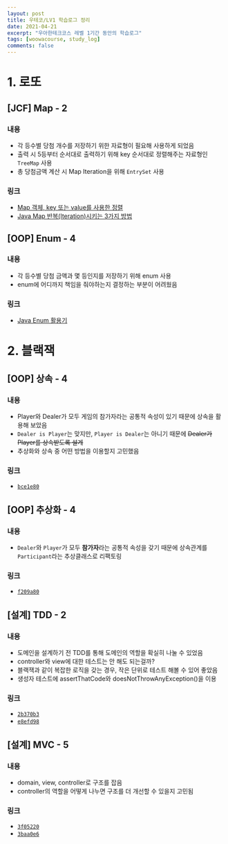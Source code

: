 ```yaml
---
layout: post
title: 우테코/LV1 학습로그 정리
date: 2021-04-21
excerpt: "우아한테크코스 레벨 1기간 동안의 학습로그"
tags: [woowacourse, study_log]
comments: false
---
```


# 1. 로또
## [JCF] Map - 2
### 내용
- 각 등수별 당첨 개수를 저장하기 위한 자료형이 필요해 사용하게 되었음
- 출력 시 5등부터 순서대로 출력하기 위해 key 순서대로 정렬해주는 자료형인 `TreeMap` 사용
- 총 당첨금액 계산 시 Map Iteration을 위해 `EntrySet` 사용

### 링크
- [Map 객체, key 또는 value를 사용한 정렬](https://ithub.tistory.com/34)
- [Java Map 반복(Iteration)시키는 3가지 방법](https://stove99.tistory.com/96)

## [OOP] Enum - 4
### 내용
- 각 등수별 당첨 금액과 몇 등인지를 저장하기 위해 enum 사용
- enum에 어디까지 책임을 줘야하는지 결정하는 부분이 어려웠음

### 링크
- [Java Enum 활용기](https://woowabros.github.io/tools/2017/07/10/java-enum-uses.html)

# 2. 블랙잭
## [OOP] 상속 - 4
### 내용
- Player와 Dealer가 모두 게임의 참가자라는 공통적 속성이 있기 때문에 상속을 활용해 보았음
- `Dealer is Player`는 맞지만, `Player is Dealer`는 아니기 때문에 ~~Dealer가 Player를 상속받도록 설계~~
- 추상화와 상속 중 어떤 방법을 이용할지 고민했음

### 링크
- [`bce1e80`](https://github.com/woowacourse/java-blackjack/pull/121/commits/bce1e804585ad8a6bccdbeda086a08facb61eeec)

## [OOP] 추상화 - 4
### 내용
- `Dealer`와 `Player`가 모두 **참가자**라는 공통적 속성을 갖기 때문에 상속관계를 `Participant`라는 추상클래스로 리팩토링

### 링크
- [`f209a80`](https://github.com/woowacourse/java-blackjack/pull/121/commits/f209a8041140cfae51a622cdb2bbf30ae55ce079)

## [설계] TDD - 2
### 내용
- 도메인을 설계하기 전 TDD를 통해 도메인의 역할을 확실히 나눌 수 있었음
- controller와 view에 대한 테스트는 안 해도 되는걸까?
- 블랙잭과 같이 복잡한 로직을 갖는 경우, 작은 단위로 테스트 해볼 수 있어 좋았음
- 생성자 테스트에 assertThatCode와 doesNotThrowAnyException()을 이용

### 링크
- [`2b370b3`](https://github.com/woowacourse/java-blackjack/pull/121/commits/2b370b37f16b2efb954fc9f03e8b1d1a4b790938)
- [`e8efd98`](https://github.com/woowacourse/java-blackjack/pull/121/commits/e8efd986a4135bff212abeb8140fe8e609ed0915)

## [설계] MVC - 5
### 내용
- domain, view, controller로 구조를 잡음
- controller의 역할을 어떻게 나누면 구조를 더 개선할 수 있을지 고민됨

### 링크
- [`3f05220`](https://github.com/woowacourse/java-blackjack/pull/121/commits/3f0522065e5cbd4499b8f0b4ab9f1d51784c23e1)
- [`3baa0e6`](https://github.com/woowacourse/java-blackjack/pull/121/commits/3baa0e6ad7e21e782965a36ac6c870a5612d3044)
